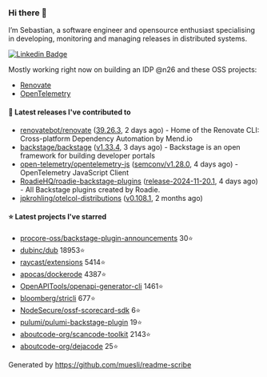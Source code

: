 ### Hi there 👋

I’m Sebastian, a software engineer and opensource enthusiast specialising in developing, monitoring and managing releases in distributed systems.    

[![Linkedin Badge](https://img.shields.io/badge/-LinkedIn-blue?style=flat&logo=Linkedin&logoColor=white&link=https://www.linkedin.com/in/sebastian-poxhofer/)](https://www.linkedin.com/in/sebastian-poxhofer/)

Mostly working right now on building an IDP @n26 and these OSS projects:
- [Renovate](https://github.com/renovatebot/renovate)
- [OpenTelemetry](https://github.com/open-telemetry)



#### 🚀 Latest releases I've contributed to

- [renovatebot/renovate](https://github.com/renovatebot/renovate) ([39.26.3](https://github.com/renovatebot/renovate/releases/tag/39.26.3), 2 days ago) - Home of the Renovate CLI: Cross-platform Dependency Automation by Mend.io
- [backstage/backstage](https://github.com/backstage/backstage) ([v1.33.4](https://github.com/backstage/backstage/releases/tag/v1.33.4), 3 days ago) - Backstage is an open framework for building developer portals
- [open-telemetry/opentelemetry-js](https://github.com/open-telemetry/opentelemetry-js) ([semconv/v1.28.0](https://github.com/open-telemetry/opentelemetry-js/releases/tag/semconv/v1.28.0), 4 days ago) - OpenTelemetry JavaScript Client
- [RoadieHQ/roadie-backstage-plugins](https://github.com/RoadieHQ/roadie-backstage-plugins) ([release-2024-11-20.1](https://github.com/RoadieHQ/roadie-backstage-plugins/releases/tag/release-2024-11-20.1), 4 days ago) - All Backstage plugins created by Roadie.
- [jpkrohling/otelcol-distributions](https://github.com/jpkrohling/otelcol-distributions) ([v0.108.1](https://github.com/jpkrohling/otelcol-distributions/releases/tag/v0.108.1), 2 months ago)

#### ⭐ Latest projects I've starred

- [procore-oss/backstage-plugin-announcements](https://github.com/procore-oss/backstage-plugin-announcements) 30⭐
- [dubinc/dub](https://github.com/dubinc/dub) 18953⭐
- [raycast/extensions](https://github.com/raycast/extensions) 5414⭐
- [apocas/dockerode](https://github.com/apocas/dockerode) 4387⭐
- [OpenAPITools/openapi-generator-cli](https://github.com/OpenAPITools/openapi-generator-cli) 1461⭐
- [bloomberg/stricli](https://github.com/bloomberg/stricli) 677⭐
- [NodeSecure/ossf-scorecard-sdk](https://github.com/NodeSecure/ossf-scorecard-sdk) 6⭐
- [pulumi/pulumi-backstage-plugin](https://github.com/pulumi/pulumi-backstage-plugin) 19⭐
- [aboutcode-org/scancode-toolkit](https://github.com/aboutcode-org/scancode-toolkit) 2143⭐
- [aboutcode-org/dejacode](https://github.com/aboutcode-org/dejacode) 25⭐



Generated by https://github.com/muesli/readme-scribe
